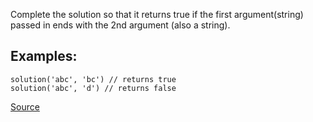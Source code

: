 Complete the solution so that it returns true if the first argument(string) passed in ends with the 2nd argument (also a string).

## Examples:
```
solution('abc', 'bc') // returns true
solution('abc', 'd') // returns false
```

[Source](https://www.codewars.com/kata/51f2d1cafc9c0f745c00037d)
